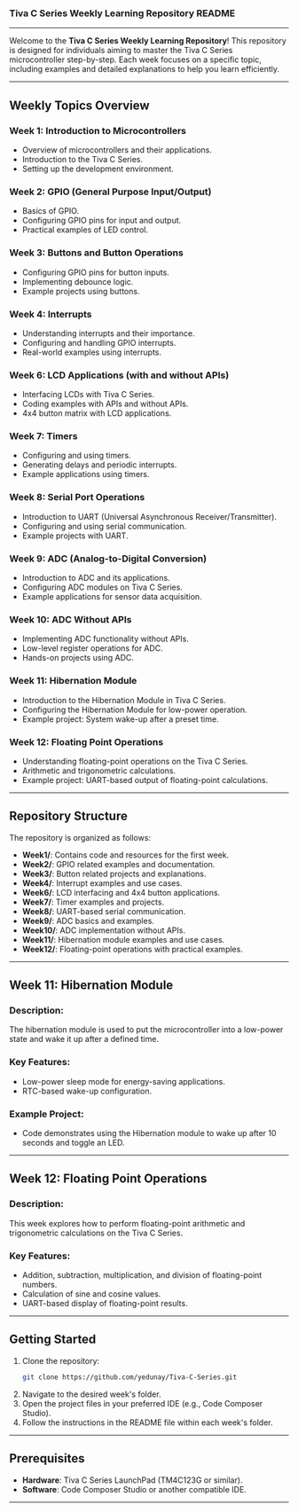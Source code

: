 ### **Tiva C Series Weekly Learning Repository** README

---

Welcome to the **Tiva C Series Weekly Learning Repository**! This repository is designed for individuals aiming to master the Tiva C Series microcontroller step-by-step. Each week focuses on a specific topic, including examples and detailed explanations to help you learn efficiently.

---

## Weekly Topics Overview

### Week 1: Introduction to Microcontrollers
- Overview of microcontrollers and their applications.
- Introduction to the Tiva C Series.
- Setting up the development environment.

### Week 2: GPIO (General Purpose Input/Output)
- Basics of GPIO.
- Configuring GPIO pins for input and output.
- Practical examples of LED control.

### Week 3: Buttons and Button Operations
- Configuring GPIO pins for button inputs.
- Implementing debounce logic.
- Example projects using buttons.

### Week 4: Interrupts
- Understanding interrupts and their importance.
- Configuring and handling GPIO interrupts.
- Real-world examples using interrupts.

### Week 6: LCD Applications (with and without APIs)
- Interfacing LCDs with Tiva C Series.
- Coding examples with APIs and without APIs.
- 4x4 button matrix with LCD applications.

### Week 7: Timers
- Configuring and using timers.
- Generating delays and periodic interrupts.
- Example applications using timers.

### Week 8: Serial Port Operations
- Introduction to UART (Universal Asynchronous Receiver/Transmitter).
- Configuring and using serial communication.
- Example projects with UART.

### Week 9: ADC (Analog-to-Digital Conversion)
- Introduction to ADC and its applications.
- Configuring ADC modules on Tiva C Series.
- Example applications for sensor data acquisition.

### Week 10: ADC Without APIs
- Implementing ADC functionality without APIs.
- Low-level register operations for ADC.
- Hands-on projects using ADC.

### Week 11: Hibernation Module
- Introduction to the Hibernation Module in Tiva C Series.
- Configuring the Hibernation Module for low-power operation.
- Example project: System wake-up after a preset time.

### Week 12: Floating Point Operations
- Understanding floating-point operations on the Tiva C Series.
- Arithmetic and trigonometric calculations.
- Example project: UART-based output of floating-point calculations.

---

## Repository Structure
The repository is organized as follows:
- **Week1/**: Contains code and resources for the first week.
- **Week2/**: GPIO related examples and documentation.
- **Week3/**: Button related projects and explanations.
- **Week4/**: Interrupt examples and use cases.
- **Week6/**: LCD interfacing and 4x4 button applications.
- **Week7/**: Timer examples and projects.
- **Week8/**: UART-based serial communication.
- **Week9/**: ADC basics and examples.
- **Week10/**: ADC implementation without APIs.
- **Week11/**: Hibernation module examples and use cases.
- **Week12/**: Floating-point operations with practical examples.

---

## Week 11: Hibernation Module
### **Description:**
The hibernation module is used to put the microcontroller into a low-power state and wake it up after a defined time. 

### **Key Features:**
- Low-power sleep mode for energy-saving applications.
- RTC-based wake-up configuration.

### **Example Project:**
- Code demonstrates using the Hibernation module to wake up after 10 seconds and toggle an LED.

---

## Week 12: Floating Point Operations
### **Description:**
This week explores how to perform floating-point arithmetic and trigonometric calculations on the Tiva C Series.

### **Key Features:**
- Addition, subtraction, multiplication, and division of floating-point numbers.
- Calculation of sine and cosine values.
- UART-based display of floating-point results.

---

## Getting Started
1. Clone the repository:
   ```bash
   git clone https://github.com/yedunay/Tiva-C-Series.git
   ```
2. Navigate to the desired week's folder.
3. Open the project files in your preferred IDE (e.g., Code Composer Studio).
4. Follow the instructions in the README file within each week's folder.

---

## Prerequisites
- **Hardware**: Tiva C Series LaunchPad (TM4C123G or similar).
- **Software**: Code Composer Studio or another compatible IDE.

---
